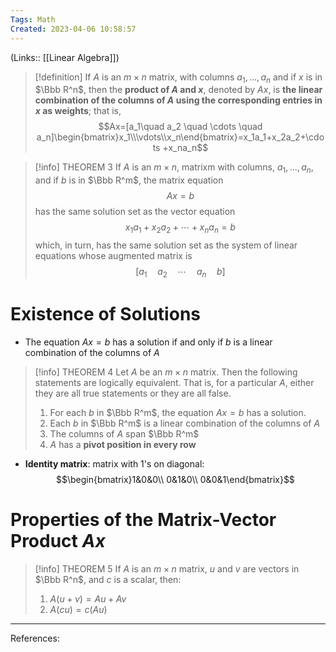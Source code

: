```yaml
---
Tags: Math
Created: 2023-04-06 10:58:57
---
```

(Links:: [[Linear Algebra]])
> [!definition]
> If $A$ is an $m\times n$ matrix, with columns $a_1,...,a_n$ and if $x$ is in $\Bbb R^n$, then the **product of $A$ and $x$**, denoted by $Ax$, is **the linear combination of the columns of $A$ using the corresponding entries in $x$ as weights**; that is, $$Ax=[a_1\quad a_2 \quad \cdots \quad a_n]\begin{bmatrix}x_1\\\vdots\\x_n\end{bmatrix}=x_1a_1+x_2a_2+\cdots +x_na_n$$

> [!info] THEOREM 3
> If $A$ is an $m\times n$, matrixm with columns, $a_1,...,a_n$, and if $b$ is in $\Bbb R^m$, the matrix equation $$Ax=b$$ has the same solution set as the vector equation $$x_1a_1+x_2a_2+\cdots+x_na_n=b$$ which, in turn, has the same solution set as the system of linear equations whose augmented matrix is $$[a_1\quad a_2\quad \cdots \quad a_n \quad b]$$

# Existence of Solutions

- The equation $Ax=b$ has a solution if and only if $b$ is a linear combination of the columns of $A$

> [!info] THEOREM 4
> Let $A$ be an $m\times n$ matrix. Then the following statements are logically equivalent. That is, for a particular $A$, either they are all true statements or they are all false.
> 1. For each $b$ in $\Bbb R^m$, the equation $Ax=b$ has a solution.
> 2. Each $b$ in $\Bbb R^m$ is a linear combination of the columns of $A$
> 3. The columns of $A$ span $\Bbb R^m$
> 4. $A$ has a **pivot position in every row**

- **Identity matrix**: matrix with 1's on diagonal: $$\begin{bmatrix}1&0&0\\ 0&1&0\\ 0&0&1\end{bmatrix}$$
# Properties of the Matrix-Vector Product $Ax$
> [!info] THEOREM 5
> If $A$ is an $m\times n$ matrix, $u$ and $v$ are vectors in $\Bbb R^n$, and $c$ is a scalar, then:
> 1. $A(u+v)=Au+Av$
> 2. $A(cu)=c(Au)$


---
References: